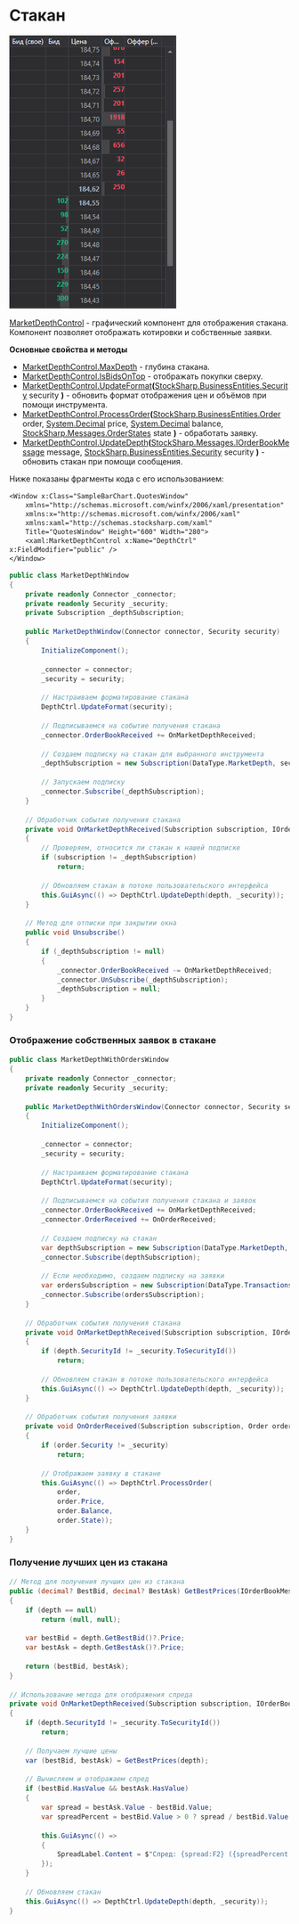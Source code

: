 # Стакан

![GUI MarketDepthControl](../../../../images/gui_marketdepthcontrol.png)

[MarketDepthControl](xref:StockSharp.Xaml.MarketDepthControl) - графический компонент для отображения стакана. Компонент позволяет отображать котировки и собственные заявки. 

**Основные свойства и методы**

- [MarketDepthControl.MaxDepth](xref:StockSharp.Xaml.MarketDepthControl.MaxDepth) - глубина стакана.
- [MarketDepthControl.IsBidsOnTop](xref:StockSharp.Xaml.MarketDepthControl.IsBidsOnTop) - отображать покупки сверху.
- [MarketDepthControl.UpdateFormat](xref:StockSharp.Xaml.MarketDepthControl.UpdateFormat(StockSharp.BusinessEntities.Security))**(**[StockSharp.BusinessEntities.Security](xref:StockSharp.BusinessEntities.Security) security **)** - обновить формат отображения цен и объёмов при помощи инструмента.
- [MarketDepthControl.ProcessOrder](xref:StockSharp.Xaml.MarketDepthControl.ProcessOrder(StockSharp.BusinessEntities.Order,System.Decimal,System.Decimal,StockSharp.Messages.OrderStates))**(**[StockSharp.BusinessEntities.Order](xref:StockSharp.BusinessEntities.Order) order, [System.Decimal](xref:System.Decimal) price, [System.Decimal](xref:System.Decimal) balance, [StockSharp.Messages.OrderStates](xref:StockSharp.Messages.OrderStates) state **)** - обработать заявку.
- [MarketDepthControl.UpdateDepth](xref:StockSharp.Xaml.MarketDepthControl.UpdateDepth(StockSharp.Messages.IOrderBookMessage,StockSharp.BusinessEntities.Security))**(**[StockSharp.Messages.IOrderBookMessage](xref:StockSharp.Messages.IOrderBookMessage) message, [StockSharp.BusinessEntities.Security](xref:StockSharp.BusinessEntities.Security) security **)** - обновить стакан при помощи сообщения.

Ниже показаны фрагменты кода с его использованием:

```xaml
<Window x:Class="SampleBarChart.QuotesWindow"
	xmlns="http://schemas.microsoft.com/winfx/2006/xaml/presentation"
	xmlns:x="http://schemas.microsoft.com/winfx/2006/xaml"
	xmlns:xaml="http://schemas.stocksharp.com/xaml"
	Title="QuotesWindow" Height="600" Width="280">
	<xaml:MarketDepthControl x:Name="DepthCtrl" x:FieldModifier="public" />
</Window>
```

```cs
public class MarketDepthWindow
{
	private readonly Connector _connector;
	private readonly Security _security;
	private Subscription _depthSubscription;
	
	public MarketDepthWindow(Connector connector, Security security)
	{
		InitializeComponent();
		
		_connector = connector;
		_security = security;
		
		// Настраиваем форматирование стакана
		DepthCtrl.UpdateFormat(security);
		
		// Подписываемся на событие получения стакана
		_connector.OrderBookReceived += OnMarketDepthReceived;
		
		// Создаем подписку на стакан для выбранного инструмента
		_depthSubscription = new Subscription(DataType.MarketDepth, security);
		
		// Запускаем подписку
		_connector.Subscribe(_depthSubscription);
	}
	
	// Обработчик события получения стакана
	private void OnMarketDepthReceived(Subscription subscription, IOrderBookMessage depth)
	{
		// Проверяем, относится ли стакан к нашей подписке
		if (subscription != _depthSubscription)
			return;
			
		// Обновляем стакан в потоке пользовательского интерфейса
		this.GuiAsync(() => DepthCtrl.UpdateDepth(depth, _security));
	}
	
	// Метод для отписки при закрытии окна
	public void Unsubscribe()
	{
		if (_depthSubscription != null)
		{
			_connector.OrderBookReceived -= OnMarketDepthReceived;
			_connector.UnSubscribe(_depthSubscription);
			_depthSubscription = null;
		}
	}
}
```

### Отображение собственных заявок в стакане

```cs
public class MarketDepthWithOrdersWindow
{
	private readonly Connector _connector;
	private readonly Security _security;
	
	public MarketDepthWithOrdersWindow(Connector connector, Security security)
	{
		InitializeComponent();
		
		_connector = connector;
		_security = security;
		
		// Настраиваем форматирование стакана
		DepthCtrl.UpdateFormat(security);
		
		// Подписываемся на события получения стакана и заявок
		_connector.OrderBookReceived += OnMarketDepthReceived;
		_connector.OrderReceived += OnOrderReceived;
		
		// Создаем подписку на стакан
		var depthSubscription = new Subscription(DataType.MarketDepth, security);
		_connector.Subscribe(depthSubscription);
		
		// Если необходимо, создаем подписку на заявки
		var ordersSubscription = new Subscription(DataType.Transactions, null);
		_connector.Subscribe(ordersSubscription);
	}
	
	// Обработчик события получения стакана
	private void OnMarketDepthReceived(Subscription subscription, IOrderBookMessage depth)
	{
		if (depth.SecurityId != _security.ToSecurityId())
			return;
			
		// Обновляем стакан в потоке пользовательского интерфейса
		this.GuiAsync(() => DepthCtrl.UpdateDepth(depth, _security));
	}
	
	// Обработчик события получения заявки
	private void OnOrderReceived(Subscription subscription, Order order)
	{
		if (order.Security != _security)
			return;
			
		// Отображаем заявку в стакане
		this.GuiAsync(() => DepthCtrl.ProcessOrder(
			order, 
			order.Price, 
			order.Balance, 
			order.State));
	}
}
```

### Получение лучших цен из стакана

```cs
// Метод для получения лучших цен из стакана
public (decimal? BestBid, decimal? BestAsk) GetBestPrices(IOrderBookMessage depth)
{
	if (depth == null)
		return (null, null);
		
	var bestBid = depth.GetBestBid()?.Price;
	var bestAsk = depth.GetBestAsk()?.Price;
	
	return (bestBid, bestAsk);
}

// Использование метода для отображения спреда
private void OnMarketDepthReceived(Subscription subscription, IOrderBookMessage depth)
{
	if (depth.SecurityId != _security.ToSecurityId())
		return;
		
	// Получаем лучшие цены
	var (bestBid, bestAsk) = GetBestPrices(depth);
	
	// Вычисляем и отображаем спред
	if (bestBid.HasValue && bestAsk.HasValue)
	{
		var spread = bestAsk.Value - bestBid.Value;
		var spreadPercent = bestBid.Value > 0 ? spread / bestBid.Value * 100 : 0;
		
		this.GuiAsync(() => 
		{
			SpreadLabel.Content = $"Спред: {spread:F2} ({spreadPercent:F2}%)";
		});
	}
	
	// Обновляем стакан
	this.GuiAsync(() => DepthCtrl.UpdateDepth(depth, _security));
}
```